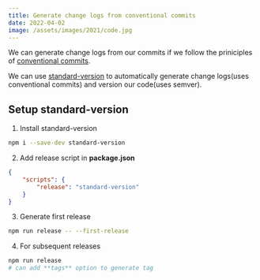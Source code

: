 ```yaml
---
title: Generate change logs from conventional commits
date: 2022-04-02
image: /assets/images/2021/code.jpg
---
```


We can generate change logs from our commits if we follow the priniciples of [conventional commits](https://www.conventionalcommits.org/en/v1.0.0-beta.4/).

We can use [standard-version](https://github.com/conventional-changelog/standard-version) to automatically generate change logs(uses conventional commits) and version our code(uses semver).

## Setup **standard-version**

1. Install standard-version

```bash
npm i --save-dev standard-version
```

2. Add release script in **package.json**

```json
{
    "scripts": {
        "release": "standard-version"
    }
}
```

3. Generate first release

```bash
npm run release -- --first-release
```

4. For subsequent releases

```bash
npm run release
# can add **tags** option to generate tag
```
